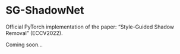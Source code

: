 # SG-ShadowNet
Official PyTorch implementation of the paper: “Style-Guided Shadow Removal” (ECCV2022).

Coming soon...
